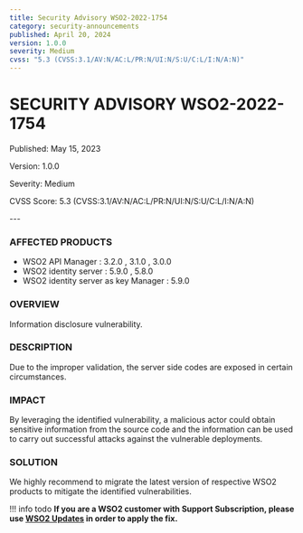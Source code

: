 ```yaml
---
title: Security Advisory WSO2-2022-1754
category: security-announcements
published: April 20, 2024
version: 1.0.0
severity: Medium
cvss: "5.3 (CVSS:3.1/AV:N/AC:L/PR:N/UI:N/S:U/C:L/I:N/A:N)"
---
```


# SECURITY ADVISORY WSO2-2022-1754

<p class="doc-info">Published: May 15, 2023</p>
<p class="doc-info">Version: 1.0.0</p>
<p class="doc-info">Severity: Medium</p>
<p class="doc-info">CVSS Score: 5.3 (CVSS:3.1/AV:N/AC:L/PR:N/UI:N/S:U/C:L/I:N/A:N)</p>
---

### AFFECTED PRODUCTS
* WSO2 API Manager : 3.2.0 , 3.1.0 , 3.0.0
* WSO2 identity server : 5.9.0 , 5.8.0
* WSO2 identity server as key Manager : 5.9.0

### OVERVIEW
Information disclosure vulnerability.


### DESCRIPTION
Due to the improper validation, the server side codes are exposed in certain circumstances.


### IMPACT
By leveraging the identified vulnerability, a malicious actor could obtain sensitive information from the source code and the information can be used to carry out successful attacks against the vulnerable deployments.


### SOLUTION
We highly recommend to migrate the latest version of respective WSO2 products to mitigate the identified vulnerabilities.


!!! info todo
    **If you are a WSO2 customer with Support Subscription, please use [WSO2 Updates](https://wso2.com/updates/) in order to apply the fix.**
